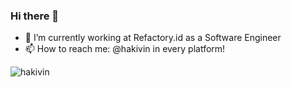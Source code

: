### Hi there 👋

- 🔭 I’m currently working at Refactory.id as a Software Engineer
- 📫 How to reach me: @hakivin in every platform!

<img src="https://github-readme-stats.vercel.app/api?username=hakivin&show_icons=true&theme=gotham&count_private=true" alt="hakivin" />
<!--
**hakivin/hakivin** is a ✨ _special_ ✨ repository because its `README.md` (this file) appears on your GitHub profile.

Here are some ideas to get you started:

- 🔭 I’m currently working on ...
- 🌱 I’m currently learning ...
- 👯 I’m looking to collaborate on ...
- 🤔 I’m looking for help with ...
- 💬 Ask me about ...
- 📫 How to reach me: ...
- 😄 Pronouns: ...
- ⚡ Fun fact: ...
-->
